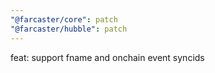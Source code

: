 ```yaml
---
"@farcaster/core": patch
"@farcaster/hubble": patch
---
```


feat: support fname and onchain event syncids
